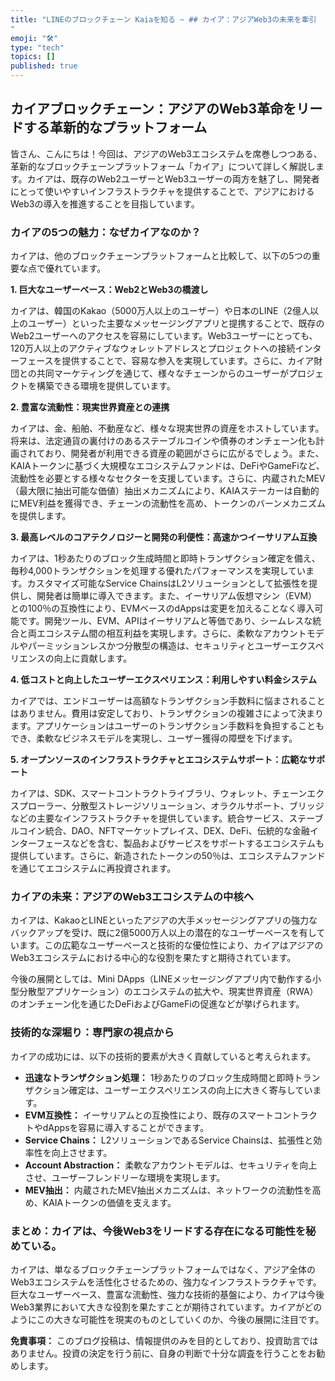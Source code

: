 ```yaml
---
title: "LINEのブロックチェーン Kaiaを知る ~ ## カイア：アジアWeb3の未来を牽引 
"
emoji: "🛠"
type: "tech" 
topics: []
published: true
---
```



## カイアブロックチェーン：アジアのWeb3革命をリードする革新的なプラットフォーム

皆さん、こんにちは！今回は、アジアのWeb3エコシステムを席巻しつつある、革新的なブロックチェーンプラットフォーム「カイア」について詳しく解説します。カイアは、既存のWeb2ユーザーとWeb3ユーザーの両方を魅了し、開発者にとって使いやすいインフラストラクチャを提供することで、アジアにおけるWeb3の導入を推進することを目指しています。

### カイアの5つの魅力：なぜカイアなのか？

カイアは、他のブロックチェーンプラットフォームと比較して、以下の5つの重要な点で優れています。

**1. 巨大なユーザーベース：Web2とWeb3の橋渡し**

カイアは、韓国のKakao（5000万人以上のユーザー）や日本のLINE（2億人以上のユーザー）といった主要なメッセージングアプリと提携することで、既存のWeb2ユーザーへのアクセスを容易にしています。Web3ユーザーにとっても、120万人以上のアクティブなウォレットアドレスとプロジェクトへの接続インターフェースを提供することで、容易な参入を実現しています。さらに、カイア財団との共同マーケティングを通じて、様々なチェーンからのユーザーがプロジェクトを構築できる環境を提供しています。

**2. 豊富な流動性：現実世界資産との連携**

カイアは、金、船舶、不動産など、様々な現実世界の資産をホストしています。将来は、法定通貨の裏付けのあるステーブルコインや債券のオンチェーン化も計画されており、開発者が利用できる資産の範囲がさらに広がるでしょう。また、KAIAトークンに基づく大規模なエコシステムファンドは、DeFiやGameFiなど、流動性を必要とする様々なセクターを支援しています。さらに、内蔵されたMEV（最大限に抽出可能な価値）抽出メカニズムにより、KAIAステーカーは自動的にMEV利益を獲得でき、チェーンの流動性を高め、トークンのバーンメカニズムを提供します。

**3. 最高レベルのコアテクノロジーと開発の利便性：高速かつイーサリアム互換**

カイアは、1秒あたりのブロック生成時間と即時トランザクション確定を備え、毎秒4,000トランザクションを処理する優れたパフォーマンスを実現しています。カスタマイズ可能なService ChainsはL2ソリューションとして拡張性を提供し、開発者は簡単に導入できます。また、イーサリアム仮想マシン（EVM）との100％の互換性により、EVMベースのdAppsは変更を加えることなく導入可能です。開発ツール、EVM、APIはイーサリアムと等価であり、シームレスな統合と両エコシステム間の相互利益を実現します。さらに、柔軟なアカウントモデルやパーミッションレスかつ分散型の構造は、セキュリティとユーザーエクスペリエンスの向上に貢献します。

**4. 低コストと向上したユーザーエクスペリエンス：利用しやすい料金システム**

カイアでは、エンドユーザーは高額なトランザクション手数料に悩まされることはありません。費用は安定しており、トランザクションの複雑さによって決まります。アプリケーションはユーザーのトランザクション手数料を負担することもでき、柔軟なビジネスモデルを実現し、ユーザー獲得の障壁を下げます。

**5. オープンソースのインフラストラクチャとエコシステムサポート：広範なサポート**

カイアは、SDK、スマートコントラクトライブラリ、ウォレット、チェーンエクスプローラー、分散型ストレージソリューション、オラクルサポート、ブリッジなどの主要なインフラストラクチャを提供しています。統合サービス、ステーブルコイン統合、DAO、NFTマーケットプレイス、DEX、DeFi、伝統的な金融インターフェースなどを含む、製品およびサービスをサポートするエコシステムも提供しています。さらに、新造されたトークンの50％は、エコシステムファンドを通じてエコシステムに再投資されます。


### カイアの未来：アジアのWeb3エコシステムの中核へ

カイアは、KakaoとLINEといったアジアの大手メッセージングアプリの強力なバックアップを受け、既に2億5000万人以上の潜在的なユーザーベースを有しています。この広範なユーザーベースと技術的な優位性により、カイアはアジアのWeb3エコシステムにおける中心的な役割を果たすと期待されています。

今後の展開としては、Mini DApps（LINEメッセージングアプリ内で動作する小型分散型アプリケーション）のエコシステムの拡大や、現実世界資産（RWA）のオンチェーン化を通じたDeFiおよびGameFiの促進などが挙げられます。


### 技術的な深堀り：専門家の視点から

カイアの成功には、以下の技術的要素が大きく貢献していると考えられます。

* **迅速なトランザクション処理：** 1秒あたりのブロック生成時間と即時トランザクション確定は、ユーザーエクスペリエンスの向上に大きく寄与しています。
* **EVM互換性：** イーサリアムとの互換性により、既存のスマートコントラクトやdAppsを容易に導入することができます。
* **Service Chains：** L2ソリューションであるService Chainsは、拡張性と効率性を向上させます。
* **Account Abstraction：** 柔軟なアカウントモデルは、セキュリティを向上させ、ユーザーフレンドリーな環境を実現します。
* **MEV抽出：** 内蔵されたMEV抽出メカニズムは、ネットワークの流動性を高め、KAIAトークンの価値を支えます。


### まとめ：カイアは、今後Web3をリードする存在になる可能性を秘めている。

カイアは、単なるブロックチェーンプラットフォームではなく、アジア全体のWeb3エコシステムを活性化させるための、強力なインフラストラクチャです。巨大なユーザーベース、豊富な流動性、強力な技術的基盤により、カイアは今後Web3業界において大きな役割を果たすことが期待されています。カイアがどのようにこの大きな可能性を現実のものとしていくのか、今後の展開に注目です。


**免責事項：** このブログ投稿は、情報提供のみを目的としており、投資助言ではありません。投資の決定を行う前に、自身の判断で十分な調査を行うことをお勧めします。



        
